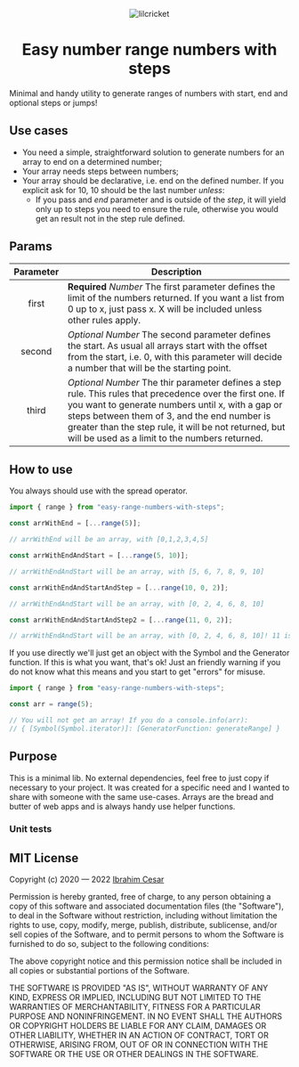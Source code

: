 <div align="center">
  
  ![lilcricket](https://user-images.githubusercontent.com/509054/164233040-8bf65eb0-09f5-4ec3-94f6-50efe6514621.png)
  
  # Easy number range numbers with steps
  
</div>

Minimal and handy utility to generate ranges of numbers with start, end and
optional steps or jumps!

## Use cases

- You need a simple, straightforward solution to generate numbers for an array
  to end on a determined number;
- Your array needs steps between numbers;
- Your array should be declarative, i.e. end on the defined number. If you
  explicit ask for 10, 10 should be the last number _unless_:
  - If you pass and _end_ parameter and is outside of the _step_, it will yield
    only up to steps you need to ensure the rule, otherwise you would get an
    result not in the step rule defined.

## Params

| Parameter 	| Description                                                                                                                                                                                                                                                                                                                	|
|:---------:	|----------------------------------------------------------------------------------------------------------------------------------------------------------------------------------------------------------------------------------------------------------------------------------------------------------------------------	|
| first     	| **Required** _Number_ The first parameter defines the limit of the numbers returned. If you want a list from 0 up to x, just pass x. X will be included unless other rules apply.                                                                                                                                          	|
| second    	| _Optional_ _Number_ The second parameter defines the start. As usual all arrays start with the offset from the start, i.e. 0, with this parameter will decide a number that will be the starting point.                                                                                                                    	|
| third     	| _Optional_ _Number_ The thir parameter defines a step rule. This rules that precedence over the first one. If you want to generate numbers until x, with a gap or steps between them of 3, and the end number is greater than the step rule, it will be not returned, but will be used as a limit to the numbers returned. 	|

## How to use

You always should use with the spread operator.

```js
import { range } from "easy-range-numbers-with-steps";

const arrWithEnd = [...range(5)];

// arrWithEnd will be an array, with [0,1,2,3,4,5]

const arrWithEndAndStart = [...range(5, 10)];

// arrWithEndAndStart will be an array, with [5, 6, 7, 8, 9, 10]

const arrWithEndAndStartAndStep = [...range(10, 0, 2)];

// arrWithEndAndStart will be an array, with [0, 2, 4, 6, 8, 10]

const arrWithEndAndStartAndStep2 = [...range(11, 0, 2)];

// arrWithEndAndStart will be an array, with [0, 2, 4, 6, 8, 10]! 11 is the end, but outside of the desired steps!
```

If you use directly we'll just get an object with the Symbol and the Generator function. If this is what you want, that's ok! Just an friendly warning if you do not know what this means and you start to get "errors" for misuse.


```js
import { range } from "easy-range-numbers-with-steps";

const arr = range(5);

// You will not get an array! If you do a console.info(arr):
// { [Symbol(Symbol.iterator)]: [GeneratorFunction: generateRange] }
```

## Purpose

This is a minimal lib. No external dependencies, feel free to just copy if necessary to your project. It was created for a specific need and I wanted to share with someone with the same use-cases. Arrays are the bread and butter of web apps and is always handy use helper functions.

### Unit tests




## MIT License

Copyright (c) 2020 — 2022 [Ibrahim Cesar](https://ibrahimcesar.cloud)

Permission is hereby granted, free of charge, to any person obtaining a copy of
this software and associated documentation files (the "Software"), to deal in
the Software without restriction, including without limitation the rights to
use, copy, modify, merge, publish, distribute, sublicense, and/or sell copies of
the Software, and to permit persons to whom the Software is furnished to do so,
subject to the following conditions:

The above copyright notice and this permission notice shall be included in all
copies or substantial portions of the Software.

THE SOFTWARE IS PROVIDED "AS IS", WITHOUT WARRANTY OF ANY KIND, EXPRESS OR
IMPLIED, INCLUDING BUT NOT LIMITED TO THE WARRANTIES OF MERCHANTABILITY, FITNESS
FOR A PARTICULAR PURPOSE AND NONINFRINGEMENT. IN NO EVENT SHALL THE AUTHORS OR
COPYRIGHT HOLDERS BE LIABLE FOR ANY CLAIM, DAMAGES OR OTHER LIABILITY, WHETHER
IN AN ACTION OF CONTRACT, TORT OR OTHERWISE, ARISING FROM, OUT OF OR IN
CONNECTION WITH THE SOFTWARE OR THE USE OR OTHER DEALINGS IN THE SOFTWARE.
